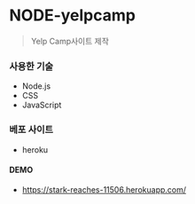 # NODE-yelpcamp

> Yelp Camp사이트 제작 
### 사용한 기술
+ Node.js
+ CSS
+ JavaScript
### 베포 사이트
+ heroku


#### DEMO
-  https://stark-reaches-11506.herokuapp.com/
